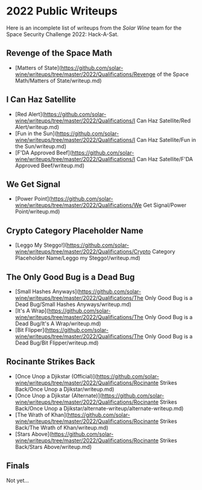 # 2022 Public Writeups

Here is an incomplete list of writeups from the *Solar Wine* team for the Space Security Challenge 2022: Hack-A-Sat.

## Revenge of the Space Math

  - [Matters of State](https://github.com/solar-wine/writeups/tree/master/2022/Qualifications/Revenge of the Space Math/Matters of State/writeup.md)

## I Can Haz Satellite

  - [Red Alert](https://github.com/solar-wine/writeups/tree/master/2022/Qualifications/I Can Haz Satellite/Red Alert/writeup.md)
  - [Fun in the Sun](https://github.com/solar-wine/writeups/tree/master/2022/Qualifications/I Can Haz Satellite/Fun in the Sun/writeup.md)
  - [F'DA Approved Beef](https://github.com/solar-wine/writeups/tree/master/2022/Qualifications/I Can Haz Satellite/F'DA Approved Beef/writeup.md)

## We Get Signal

  - [Power Point](https://github.com/solar-wine/writeups/tree/master/2022/Qualifications/We Get Signal/Power Point/writeup.md)

## Crypto Category Placeholder Name

  - [Leggo My Steggo!](https://github.com/solar-wine/writeups/tree/master/2022/Qualifications/Crypto Category Placeholder Name/Leggo my Steggo!/writeup.md)

## The Only Good Bug is a Dead Bug

  - [Small Hashes Anyways](https://github.com/solar-wine/writeups/tree/master/2022/Qualifications/The Only Good Bug is a Dead Bug/Small Hashes Anyways/writeup.md)
  - [It's A Wrap](https://github.com/solar-wine/writeups/tree/master/2022/Qualifications/The Only Good Bug is a Dead Bug/It's A Wrap/writeup.md)
  - [Bit Flipper](https://github.com/solar-wine/writeups/tree/master/2022/Qualifications/The Only Good Bug is a Dead Bug/Bit Flipper/writeup.md)

## Rocinante Strikes Back

  - [Once Unop a Djikstar (Official)](https://github.com/solar-wine/writeups/tree/master/2022/Qualifications/Rocinante Strikes Back/Once Unop a Djikstar/writeup.md)
  - [Once Unop a Djikstar (Alternate)](https://github.com/solar-wine/writeups/tree/master/2022/Qualifications/Rocinante Strikes Back/Once Unop a Djikstar/alternate-writeup/alternate-writeup.md)
  - [The Wrath of Khan](https://github.com/solar-wine/writeups/tree/master/2022/Qualifications/Rocinante Strikes Back/The Wrath of Khan/writeup.md)
  - [Stars Above](https://github.com/solar-wine/writeups/tree/master/2022/Qualifications/Rocinante Strikes Back/Stars Above/writeup.md)

## Finals

Not yet...
